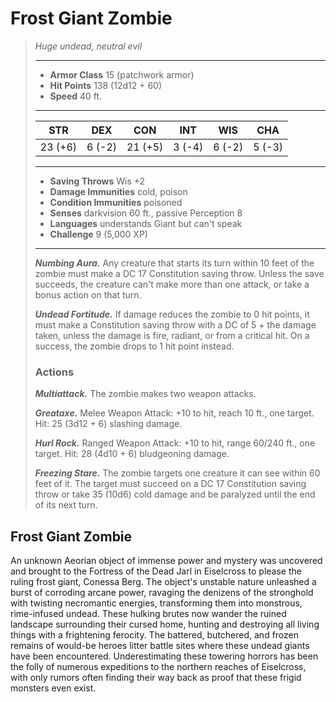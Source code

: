 # Frost Giant Zombie
>*Huge undead, neutral evil*
>___
>- **Armor Class** 15 (patchwork armor)
>- **Hit Points** 138 (12d12 + 60)
>- **Speed** 40 ft.
>___
>|STR|DEX|CON|INT|WIS|CHA|
>|:---:|:---:|:---:|:---:|:---:|:---:|
>|23 (+6)|6 (-2)|21 (+5)|3 (-4)|6 (-2)|5 (-3)|
>___
>- **Saving Throws** Wis +2
>- **Damage Immunities** cold, poison
>- **Condition Immunities** poisoned
>- **Senses** darkvision 60 ft., passive Perception 8
>- **Languages** understands Giant but can't speak
>- **Challenge** 9 (5,000 XP)
>___
>***Numbing Aura.*** Any creature that starts its turn within 10 feet of the zombie must make a DC 17 Constitution saving throw. Unless the save succeeds, the creature can't make more than one attack, or take a bonus action on that turn.  
>
>***Undead Fortitude.*** If damage reduces the zombie to 0 hit points, it must make a Constitution saving throw with a DC of 5 + the damage taken, unless the damage is fire, radiant, or from a critical hit. On a success, the zombie drops to 1 hit point instead.  
>
>### Actions
>***Multiattack.*** The zombie makes two weapon attacks.  
>
>***Greataxe.*** Melee Weapon Attack: +10 to hit, reach 10 ft., one target. Hit: 25 (3d12 + 6) slashing damage.  
>
>***Hurl Rock.*** Ranged Weapon Attack: +10 to hit, range 60/240 ft., one target. Hit: 28 (4d10 + 6) bludgeoning damage.  
>
>***Freezing Stare.*** The zombie targets one creature it can see within 60 feet of it. The target must succeed on a DC 17 Constitution saving throw or take 35 (10d6) cold damage and be paralyzed until the end of its next turn.
## Frost Giant Zombie
An unknown Aeorian object of immense power and mystery was uncovered and brought to the Fortress of the Dead Jarl in Eiselcross to please the ruling frost giant, Conessa Berg. The object's unstable nature unleashed a burst of corroding arcane power, ravaging the denizens of the stronghold with twisting necromantic energies, transforming them into monstrous, rime-infused undead. These hulking brutes now wander the ruined landscape surrounding their cursed home, hunting and destroying all living things with a frightening ferocity.
The battered, butchered, and frozen remains of would-be heroes litter battle sites where these undead giants have been encountered. Underestimating these towering horrors has been the folly of numerous expeditions to the northern reaches of Eiselcross, with only rumors often finding their way back as proof that these frigid monsters even exist.